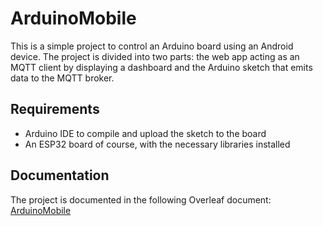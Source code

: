 # ArduinoMobile

This is a simple project to control an Arduino board using an Android device. The project is divided into two parts: the web app acting as an MQTT client by displaying a dashboard and the Arduino sketch that emits data to the MQTT broker.

## Requirements

- Arduino IDE to compile and upload the sketch to the board
- An ESP32 board of course, with the necessary libraries installed

## Documentation

The project is documented in the following Overleaf document: [ArduinoMobile](https://www.overleaf.com/read/kcbrkyfscrjk#a0183e)
